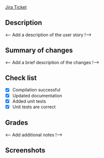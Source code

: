 [Jira Ticket](https://jira/ticket_number)

## Description

<-- Add a description of the user story !-->

## Summary of changes

<-- Add a brief description of the changes !-->

## Check list

- [x] Compilation successful
- [x] Updated documentation
- [x] Added unit tests
- [x] Unit tests are correct

## Grades

<-- Add additional notes !-->

## Screenshots
